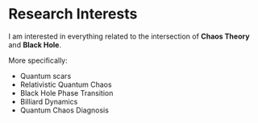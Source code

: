 # **Research Interests**

I am interested in everything related to the intersection of **Chaos Theory** and **Black Hole**.

More specifically:

* Quantum scars
* Relativistic Quantum Chaos
* Black Hole Phase Transition
* Billiard Dynamics
* Quantum Chaos Diagnosis
